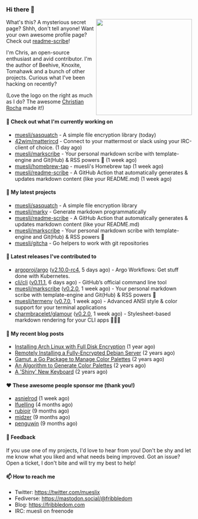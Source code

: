 ### Hi there 👋

<img align="right" src="https://raw.githubusercontent.com/muesli/muesli/master/assets/termenv.png" width="260">

What's this? A mysterious secret page? Shhh, don't tell anyone!
Want your own awesome profile page? Check out [readme-scribe](https://github.com/muesli/readme-scribe)!

I'm Chris, an open-source enthusiast and avid contributor. I'm the author of Beehive, Knoxite, Tomahawk and a bunch
of other projects. Curious what I've been hacking on recently?

(Love the logo on the right as much as I do? The awesome [Christian Rocha](https://github.com/meowgorithm/) made it!)

#### 👷 Check out what I'm currently working on

- [muesli/sasquatch](https://github.com/muesli/sasquatch) - A simple file encryption library (today)
- [42wim/matterircd](https://github.com/42wim/matterircd) - Connect to your mattermost or slack using your IRC-client of choice. (1 day ago)
- [muesli/markscribe](https://github.com/muesli/markscribe) - Your personal markdown scribe with template-engine and Git(Hub) &amp; RSS powers 📜 (1 week ago)
- [muesli/homebrew-tap](https://github.com/muesli/homebrew-tap) - muesli&#39;s Homebrew tap (1 week ago)
- [muesli/readme-scribe](https://github.com/muesli/readme-scribe) - A GitHub Action that automatically generates &amp; updates markdown content (like your README.md) (1 week ago)

#### 🌱 My latest projects

- [muesli/sasquatch](https://github.com/muesli/sasquatch) - A simple file encryption library
- [muesli/marky](https://github.com/muesli/marky) - Generate markdown programmatically
- [muesli/readme-scribe](https://github.com/muesli/readme-scribe) - A GitHub Action that automatically generates &amp; updates markdown content (like your README.md)
- [muesli/markscribe](https://github.com/muesli/markscribe) - Your personal markdown scribe with template-engine and Git(Hub) &amp; RSS powers 📜
- [muesli/gitcha](https://github.com/muesli/gitcha) - Go helpers to work with git repositories

#### 🔭 Latest releases I've contributed to

- [argoproj/argo](https://github.com/argoproj/argo) ([v2.10.0-rc4](https://github.com/argoproj/argo/releases/tag/v2.10.0-rc4), 5 days ago) - Argo Workflows: Get stuff done with Kubernetes.
- [cli/cli](https://github.com/cli/cli) ([v0.11.1](https://github.com/cli/cli/releases/tag/v0.11.1), 6 days ago) - GitHub’s official command line tool
- [muesli/markscribe](https://github.com/muesli/markscribe) ([v0.2.0](https://github.com/muesli/markscribe/releases/tag/v0.2.0), 1 week ago) - Your personal markdown scribe with template-engine and Git(Hub) &amp; RSS powers 📜
- [muesli/termenv](https://github.com/muesli/termenv) ([v0.7.0](https://github.com/muesli/termenv/releases/tag/v0.7.0), 1 week ago) - Advanced ANSI style &amp; color support for your terminal applications
- [charmbracelet/glamour](https://github.com/charmbracelet/glamour) ([v0.2.0](https://github.com/charmbracelet/glamour/releases/tag/v0.2.0), 1 week ago) - Stylesheet-based markdown rendering for your CLI apps 💇🏻‍♀️

#### 📜 My recent blog posts

- [Installing Arch Linux with Full Disk Encryption](https://fribbledom.com/posts/encrypted-arch-install/) (1 year ago)
- [Remotely Installing a Fully-Encrypted Debian Server](https://fribbledom.com/posts/encrypted-remote-debian-install/) (2 years ago)
- [Gamut, a Go Package to Manage Color Palettes](https://fribbledom.com/posts/gamut-package-to-handle-color-palettes/) (2 years ago)
- [An Algorithm to Generate Color Palettes](https://fribbledom.com/posts/an-algorithm-to-generate-color-palettes/) (2 years ago)
- [A &#39;Shiny&#39; New Keyboard](https://fribbledom.com/posts/a-shiny-new-keyboard/) (2 years ago)

#### ❤️ These awesome people sponsor me (thank you!)

- [asnielrod](https://github.com/asnielrod) (1 week ago)
- [lfuelling](https://github.com/lfuelling) (4 months ago)
- [rubiojr](https://github.com/rubiojr) (9 months ago)
- [midzer](https://github.com/midzer) (9 months ago)
- [penguwin](https://github.com/penguwin) (9 months ago)

#### 💬 Feedback

If you use one of my projects, I'd love to hear from you! Don't be shy and let me know what you liked
and what needs being improved. Got an issue? Open a ticket, I don't bite and will try my best to help!

#### 📫 How to reach me

- Twitter: https://twitter.com/mueslix
- Fediverse: https://mastodon.social/@fribbledom
- Blog: https://fribbledom.com
- IRC: muesli on freenode
